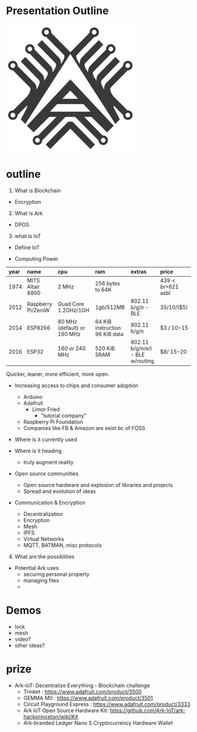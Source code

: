 # Presentation Outline

<img src="https://github.com/sleepdefic1t/ark-hackprinceton-presentation/blob/master/img/ark-iot-logo-512.png" width="350">  




# outline

1. What is Blockchain
- Encryption


2. What is Ark
- DPOS


3. what is IoT
- Define IoT


- Computing Power

| year | name | cpu | ram | extras | price |
|:--- |:--- |:--- |:--- |:--- |:--- |
| 1974 | MITS Altair 8800 | 2 MHz | 256 bytes to 64K | | $439<br>$621 asbl |
| 2012 | Raspberry Pi/ZeroW | Quad Core 1.2GHz/1GH | 1gb/512MB | 802.11 b/g/n - BLE | $35/$10/($5)
| 2014 | ESP8266 | 80 MHz (default) or 160 MHz | 64 KiB instruction 96 KiB data | 802.11 b/g/n | $3 / $10-$15 |
| 2016 | ESP32 | 160 or 240 MHz | 520 KiB SRAM | 802.11 b/g/n/e/i - BLE w/routing | $8/ $15-$20 |

Quicker, leaner, more efficient, more open.

  - Increasing access to chips and consumer adoption
    - Arduino
    - Adafruit
      - Limor Fried
        - "tutorial company"
    - Raspberry Pi Foundation
    - Companies like FB & Amazon are exist bc of FOSS

  - Where is it currently used

  - Where is it heading
    - truly augment reality

- Open source communities
  - Open source hardware and explosion of libraries and projects
  - Spread and evolution of ideas 

- Communication & Encryption
  - Decentralization
  - Encryption
  - Mesh
  - IPFS
  - Virtual Networks
  - MQTT, BATMAN, misc protocols


4. What are the possiblities

- Potential Ark uses
  - securing personal property
  - managing files
  - 

# Demos

- lock
- mesh
- video?
- other ideas?



# prize

- Ark-IoT: Decentralize Everything - Blockchain challenge
  - Trinket : https://www.adafruit.com/product/3500
  - GEMMA M0 : https://www.adafruit.com/product/3501
  - Circuit Playground Express : https://www.adafruit.com/product/3333
  - Ark IoT Open Source Hardware Kit: https://github.com/Ark-IoT/ark-hackprinceton/wiki/Kit
  - Ark-branded Ledger Nano S Cryptocurrency Hardware Wallet
